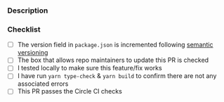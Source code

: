 ### Description
<!-- Add a description of the fix or feature here -->

### Checklist
- [ ] The version field in `package.json` is incremented following [semantic versioning](https://semver.org/)
- [ ] The box that allows repo maintainers to update this PR is checked
- [ ] I tested locally to make sure this feature/fix works
- [ ] I have run `yarn type-check` & `yarn build` to confirm there are not any associated errors
- [ ] This PR passes the Circle CI checks
